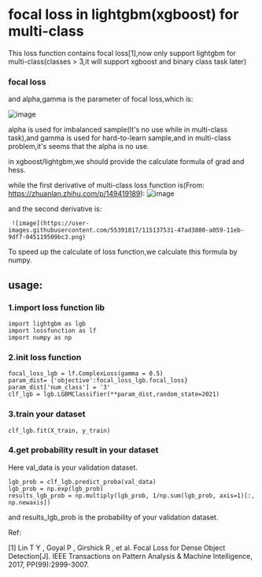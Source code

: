 # focal loss in lightgbm(xgboost) for multi-class
This loss function contains focal loss[1],now only support lightgbm for multi-class(classes > 3,it will support xgboost and binary class task later)

### focal loss
and alpha,gamma is the parameter of focal loss,which is:

![image](https://user-images.githubusercontent.com/55391817/113478054-f4fc4980-94b8-11eb-81b5-b10014af1a53.png)

alpha is used for imbalanced sample(It's no use while in multi-class task),and gamma is used for hard-to-learn sample,and in multi-class problem,it's seems that the alpha is no use.

in xgboost/lightgbm,we should provide the calculate formula of grad and hess.

while the first derivative of multi-class loss function is(From: https://zhuanlan.zhihu.com/p/149419189):
     ![image](https://user-images.githubusercontent.com/55391817/115137525-3fed9380-a059-11eb-9484-977b81dbda8c.png)
     
     
     
and the second derivative is:


     ![image](https://user-images.githubusercontent.com/55391817/115137531-47ad3800-a059-11eb-9df7-045119509bc3.png)
   
To speed up the calculate of loss function,we calculate this formula by numpy.

## usage:

### 1.import loss function lib
```
import lightgbm as lgb
import lossfunction as lf
import numpy as np
```
### 2.init loss function
```
focal_loss_lgb = lf.ComplexLoss(gamma = 0.5)
param_dist= {'objective':focal_loss_lgb.focal_loss}
param_dist['num_class'] = '3'
clf_lgb = lgb.LGBMClassifier(**param_dist,random_state=2021)
```
### 3.train your dataset
```
clf_lgb.fit(X_train, y_train)
```
### 4.get probability result in your dataset
Here val_data is your validation dataset.

```
lgb_prob = clf_lgb.predict_proba(val_data)
lgb_prob = np.exp(lgb_prob)
results_lgb_prob = np.multiply(lgb_prob, 1/np.sum(lgb_prob, axis=1)[:, np.newaxis])
```
and results_lgb_prob is the probability of your validation dataset.

Ref:

[1] Lin T Y ,  Goyal P ,  Girshick R , et al. Focal Loss for Dense Object Detection[J]. IEEE Transactions on Pattern Analysis & Machine Intelligence, 2017, PP(99):2999-3007.
